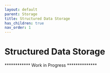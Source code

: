 ```yaml
---
layout: default
parent: Storage
title: Structured Data Storage
has_children: true
nav_order: 1
---
```



# Structured Data Storage


************ Work in Progress **************